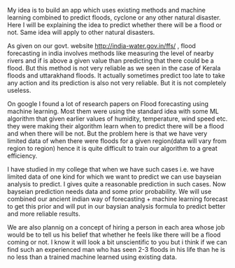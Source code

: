 My idea is to build an app which uses existing methods and machine learning combined to predict floods, cyclone or any other natural disaster. Here I will be explaining the idea to predict whether there will be a flood or not. Same idea will apply to other natural disasters.

As given on our govt. website http://india-water.gov.in/ffs/ , flood forecasting in india involves methods like measuring the level of nearby rivers and if is above a given value than predicting that there could be a flood. But this method is not very reliable as we seen in the case of Kerala floods and uttarakhand floods. It actually sometimes predict too late to take any action and its prediction is also not very reliable. But it is not completely useless.

On google I found a lot of research papers on Flood forecasting using machine learning. Most them were using the standard idea with some ML algorithm that given earlier values of humidity, temperature, wind speed etc. they were making their algorithm learn when to predict there will be a flood and when there will be not. But the problem here is that we have very limited data of when there were floods for a given region(data will vary from region to region) hence it is quite difficult to train our algorithm to a great efficiency.

I have studied in my college that when we have such cases i.e. we have limited data of one kind for which we want to predict we can use bayseian analysis to predict. I gives quite a reasonable prediction in such cases. Now bayseian prediction needs data and some prior probability. We will use combined our ancient indian way of forecasting + machine learning forecast to get this prior and will put in our baysian analysis formula to predict better and more reliable results.

We are also plannig on a concept of hiring a person in each area whose job would be to tell us his belief that whether he feels like there will be a flood coming or not. I know it will look a bit unscientific to you but i think if we can find such an experienced man who has seen 2-3 floods in his life than he is no less than a trained machine learned using existing data.

